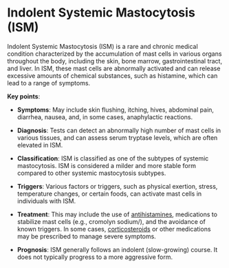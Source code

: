 [//]: # (source: ?)
[//]: # (abbr: ISM)
[//]: # (tags: conditions)

# Indolent Systemic Mastocytosis (ISM)

Indolent Systemic Mastocytosis (ISM) is a rare and chronic medical condition characterized by the accumulation of mast cells in various organs throughout the body, including the skin, bone marrow, gastrointestinal tract, and liver. In ISM, these mast cells are abnormally activated and can release excessive amounts of chemical substances, such as histamine, which can lead to a range of symptoms.

**Key points**:

* **Symptoms**: May include skin flushing, itching, hives, abdominal pain, diarrhea, nausea, and, in some cases, anaphylactic reactions.

* **Diagnosis**: Tests can detect an abnormally high number of mast cells in various tissues, and can assess serum tryptase levels, which are often elevated in ISM.

* **Classification**: ISM is classified as one of the subtypes of systemic mastocytosis. ISM is considered a milder and more stable form compared to other systemic mastocytosis subtypes.

* **Triggers**: Various factors or triggers, such as physical exertion, stress, temperature changes, or certain foods, can activate mast cells in individuals with ISM.

* **Treatment**: This may include the use of [antihistamines](../antihistamines/), medications to stabilize mast cells (e.g., cromolyn sodium/), and the avoidance of known triggers. In some cases, [corticosteroids](../corticosteroids/) or other medications may be prescribed to manage severe symptoms.

* **Prognosis**: ISM generally follows an indolent (slow-growing) course. It does not typically progress to a more aggressive form.
